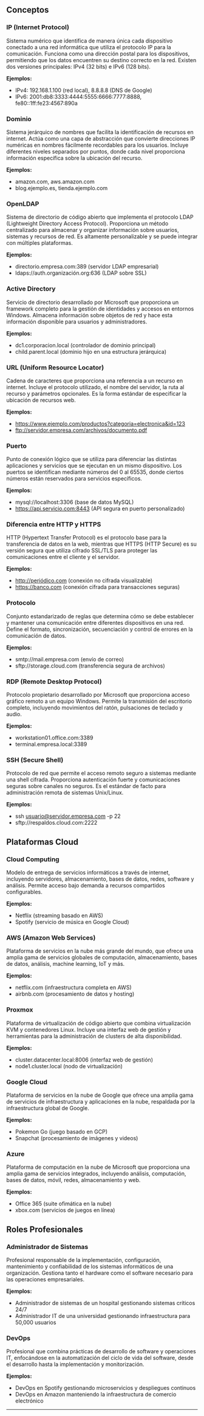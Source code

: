 
## Conceptos 

### IP (Internet Protocol)
Sistema numérico que identifica de manera única cada dispositivo conectado a una red informática que utiliza el protocolo IP para la comunicación. Funciona como una dirección postal para los dispositivos, permitiendo que los datos encuentren su destino correcto en la red. Existen dos versiones principales: IPv4 (32 bits) e IPv6 (128 bits).

**Ejemplos:**
- IPv4: 192.168.1.100 (red local), 8.8.8.8 (DNS de Google)
- IPv6: 2001:db8:3333:4444:5555:6666:7777:8888, fe80::1ff:fe23:4567:890a

### Dominio
Sistema jerárquico de nombres que facilita la identificación de recursos en internet. Actúa como una capa de abstracción que convierte direcciones IP numéricas en nombres fácilmente recordables para los usuarios. Incluye diferentes niveles separados por puntos, donde cada nivel proporciona información específica sobre la ubicación del recurso.

**Ejemplos:**
- amazon.com, aws.amazon.com
- blog.ejemplo.es, tienda.ejemplo.com

### OpenLDAP
Sistema de directorio de código abierto que implementa el protocolo LDAP (Lightweight Directory Access Protocol). Proporciona un método centralizado para almacenar y organizar información sobre usuarios, sistemas y recursos de red. Es altamente personalizable y se puede integrar con múltiples plataformas.

**Ejemplos:**
- directorio.empresa.com:389 (servidor LDAP empresarial)
- ldaps://auth.organización.org:636 (LDAP sobre SSL)

### Active Directory
Servicio de directorio desarrollado por Microsoft que proporciona un framework completo para la gestión de identidades y accesos en entornos Windows. Almacena información sobre objetos de red y hace esta información disponible para usuarios y administradores.

**Ejemplos:**
- dc1.corporacion.local (controlador de dominio principal)
- child.parent.local (dominio hijo en una estructura jerárquica)

### URL (Uniform Resource Locator)
Cadena de caracteres que proporciona una referencia a un recurso en internet. Incluye el protocolo utilizado, el nombre del servidor, la ruta al recurso y parámetros opcionales. Es la forma estándar de especificar la ubicación de recursos web.

**Ejemplos:**
- https://www.ejemplo.com/productos?categoria=electronica&id=123
- ftp://servidor.empresa.com/archivos/documento.pdf

### Puerto
Punto de conexión lógico que se utiliza para diferenciar las distintas aplicaciones y servicios que se ejecutan en un mismo dispositivo. Los puertos se identifican mediante números del 0 al 65535, donde ciertos números están reservados para servicios específicos.

**Ejemplos:**
- mysql://localhost:3306 (base de datos MySQL)
- https://api.servicio.com:8443 (API segura en puerto personalizado)

### Diferencia entre HTTP y HTTPS
HTTP (Hypertext Transfer Protocol) es el protocolo base para la transferencia de datos en la web, mientras que HTTPS (HTTP Secure) es su versión segura que utiliza cifrado SSL/TLS para proteger las comunicaciones entre el cliente y el servidor.

**Ejemplos:**
- http://periódico.com (conexión no cifrada visualizable)
- https://banco.com (conexión cifrada para transacciones seguras)

### Protocolo
Conjunto estandarizado de reglas que determina cómo se debe establecer y mantener una comunicación entre diferentes dispositivos en una red. Define el formato, sincronización, secuenciación y control de errores en la comunicación de datos.

**Ejemplos:**
- smtp://mail.empresa.com (envío de correo)
- sftp://storage.cloud.com (transferencia segura de archivos)

### RDP (Remote Desktop Protocol)
Protocolo propietario desarrollado por Microsoft que proporciona acceso gráfico remoto a un equipo Windows. Permite la transmisión del escritorio completo, incluyendo movimientos del ratón, pulsaciones de teclado y audio.

**Ejemplos:**
- workstation01.office.com:3389
- terminal.empresa.local:3389

### SSH (Secure Shell)
Protocolo de red que permite el acceso remoto seguro a sistemas mediante una shell cifrada. Proporciona autenticación fuerte y comunicaciones seguras sobre canales no seguros. Es el estándar de facto para administración remota de sistemas Unix/Linux.

**Ejemplos:**
- ssh usuario@servidor.empresa.com -p 22
- sftp://respaldos.cloud.com:2222

## Plataformas Cloud

### Cloud Computing
Modelo de entrega de servicios informáticos a través de internet, incluyendo servidores, almacenamiento, bases de datos, redes, software y análisis. Permite acceso bajo demanda a recursos compartidos configurables.

**Ejemplos:**
- Netflix (streaming basado en AWS)
- Spotify (servicio de música en Google Cloud)

### AWS (Amazon Web Services)
Plataforma de servicios en la nube más grande del mundo, que ofrece una amplia gama de servicios globales de computación, almacenamiento, bases de datos, análisis, machine learning, IoT y más.

**Ejemplos:**
- netflix.com (infraestructura completa en AWS)
- airbnb.com (procesamiento de datos y hosting)

### Proxmox
Plataforma de virtualización de código abierto que combina virtualización KVM y contenedores Linux. Incluye una interfaz web de gestión y herramientas para la administración de clusters de alta disponibilidad.

**Ejemplos:**
- cluster.datacenter.local:8006 (interfaz web de gestión)
- node1.cluster.local (nodo de virtualización)

### Google Cloud
Plataforma de servicios en la nube de Google que ofrece una amplia gama de servicios de infraestructura y aplicaciones en la nube, respaldada por la infraestructura global de Google.

**Ejemplos:**
- Pokemon Go (juego basado en GCP)
- Snapchat (procesamiento de imágenes y videos)

### Azure
Plataforma de computación en la nube de Microsoft que proporciona una amplia gama de servicios integrados, incluyendo análisis, computación, bases de datos, móvil, redes, almacenamiento y web.

**Ejemplos:**
- Office 365 (suite ofimática en la nube)
- xbox.com (servicios de juegos en línea)

## Roles Profesionales

### Administrador de Sistemas
Profesional responsable de la implementación, configuración, mantenimiento y confiabilidad de los sistemas informáticos de una organización. Gestiona tanto el hardware como el software necesario para las operaciones empresariales.

**Ejemplos:**
- Administrador de sistemas de un hospital gestionando sistemas críticos 24/7
- Administrador IT de una universidad gestionando infraestructura para 50,000 usuarios

### DevOps
Profesional que combina prácticas de desarrollo de software y operaciones IT, enfocándose en la automatización del ciclo de vida del software, desde el desarrollo hasta la implementación y monitorización.

**Ejemplos:**
- DevOps en Spotify gestionando microservicios y despliegues continuos
- DevOps en Amazon manteniendo la infraestructura de comercio electrónico

---


